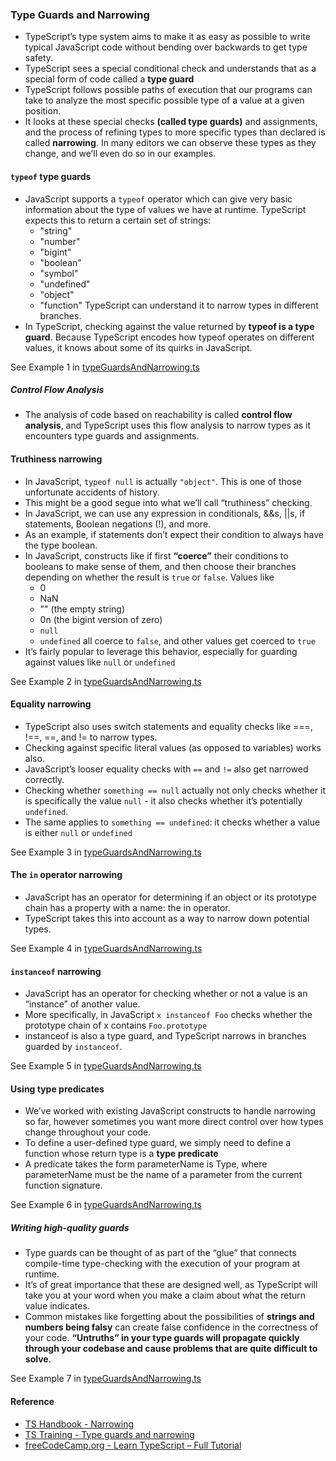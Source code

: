 ### Type Guards and Narrowing
- TypeScript’s type system aims to make it as easy as possible to write typical JavaScript code without bending over backwards to get type safety.
- TypeScript sees a special conditional check and understands that as a special form of code called a **type guard**
- TypeScript follows possible paths of execution that our programs can take to analyze the most specific possible type of a value at a given position. 
- It looks at these special checks **(called type guards)** and assignments, and the process of refining types to more specific types than declared is called **narrowing**. In many editors we can observe these types as they change, and we’ll even do so in our examples.

#### `typeof` type guards
- JavaScript supports a `typeof` operator which can give very basic information about the type of values we have at runtime. TypeScript expects this to return a certain set of strings:
    - "string"
    - "number"
    - "bigint"
    - "boolean"
    - "symbol"
    - "undefined"
    - "object"
    - "function"
TypeScript can understand it to narrow types in different branches.
- In TypeScript, checking against the value returned by **typeof is a type guard**. Because TypeScript encodes how typeof operates on different values, it knows about some of its quirks in JavaScript. 

See Example 1 in [typeGuardsAndNarrowing.ts](./src/typeGuardsAndNarrowing.ts#L1)

##### Control Flow Analysis
- The analysis of code based on reachability is called **control flow analysis**, and TypeScript uses this flow analysis to narrow types as it encounters type guards and assignments.

#### Truthiness narrowing
- In JavaScript, `typeof null` is actually `"object"`. This is one of those unfortunate accidents of history.
- This might be a good segue into what we’ll call “truthiness” checking.
- In JavaScript, we can use any expression in conditionals, &&s, ||s, if statements, Boolean negations (!), and more.
- As an example, if statements don’t expect their condition to always have the type boolean.
- In JavaScript, constructs like if first **“coerce”** their conditions to booleans to make sense of them, and then choose their branches depending on whether the result is `true` or `false`. Values like
    - 0
    - NaN
    - "" (the empty string)
    - 0n (the bigint version of zero)
    - `null`
    - `undefined`
all coerce to `false`, and other values get coerced to `true`
- It’s fairly popular to leverage this behavior, especially for guarding against values like `null` or `undefined`

See Example 2 in [typeGuardsAndNarrowing.ts](./src/typeGuardsAndNarrowing.ts#L34)

#### Equality narrowing
- TypeScript also uses switch statements and equality checks like ===, !==, ==, and != to narrow types.
- Checking against specific literal values (as opposed to variables) works also.
- JavaScript’s looser equality checks with `==` and `!=` also get narrowed correctly. 
- Checking whether `something == null` actually not only checks whether it is specifically the value `null` - it also checks whether it’s potentially `undefined`.
- The same applies to `something == undefined`: it checks whether a value is either `null` or `undefined`

See Example 3 in [typeGuardsAndNarrowing.ts](./src/typeGuardsAndNarrowing.ts#L100)

#### The `in` operator narrowing
- JavaScript has an operator for determining if an object or its prototype chain has a property with a name: the in operator. 
- TypeScript takes this into account as a way to narrow down potential types.

See Example 4 in [typeGuardsAndNarrowing.ts](./src/typeGuardsAndNarrowing.ts#L162)

#### `instanceof` narrowing
- JavaScript has an operator for checking whether or not a value is an “instance” of another value. 
- More specifically, in JavaScript `x instanceof Foo` checks whether the prototype chain of x contains `Foo.prototype`
- instanceof is also a type guard, and TypeScript narrows in branches guarded by `instanceof`.

See Example 5 in [typeGuardsAndNarrowing.ts](./src/typeGuardsAndNarrowing.ts#L195)

#### Using type predicates
- We’ve worked with existing JavaScript constructs to handle narrowing so far, however sometimes you want more direct control over how types change throughout your code.
- To define a user-defined type guard, we simply need to define a function whose return type is a **type predicate**
- A predicate takes the form parameterName is Type, where parameterName must be the name of a parameter from the current function signature.

See Example 6 in [typeGuardsAndNarrowing.ts](./src/typeGuardsAndNarrowing.ts#L206)

##### Writing high-quality guards
- Type guards can be thought of as part of the “glue” that connects compile-time type-checking with the execution of your program at runtime. 
- It’s of great importance that these are designed well, as TypeScript will take you at your word when you make a claim about what the return value indicates.
- Common mistakes like forgetting about the possibilities of **strings and numbers being falsy** can create false confidence in the correctness of your code. **“Untruths” in your type guards will propagate quickly through your codebase and cause problems that are quite difficult to solve**.

See Example 7 in [typeGuardsAndNarrowing.ts](./src/typeGuardsAndNarrowing.ts#L250)

#### Reference
- [TS Handbook - Narrowing](https://www.typescriptlang.org/docs/handbook/2/narrowing.html)
- [TS Training - Type guards and narrowing](https://www.typescript-training.com/course/fundamentals-v4/12-type-guards/)
- [freeCodeCamp.org - Learn TypeScript – Full Tutorial](https://www.youtube.com/watch?v=30LWjhZzg50&t=14836s)